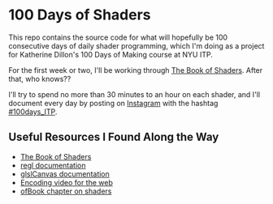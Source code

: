 # 100 Days of Shaders

This repo contains the source code for what will hopefully be 100 consecutive days of daily shader programming, which I'm doing as a project for Katherine Dillon's 100 Days of Making course at NYU ITP.

For the first week or two, I'll be working through [The Book of Shaders](https://thebookofshaders.com). After that, who knows??

I'll try to spend no more than 30 minutes to an hour on each shader, and I'll document every day by posting on [Instagram](https://www.instagram.com/orenorenorenoren/) with the hashtag [#100days_ITP](https://www.instagram.com/explore/tags/100days_ITP/).

## Useful Resources I Found Along the Way

- [The Book of Shaders](https://thebookofshaders.com)
- [regl documentation](http://regl.party/api)
- [glslCanvas documentation](https://github.com/patriciogonzalezvivo/glslCanvas)
- [Encoding video for the web](https://gist.github.com/Vestride/278e13915894821e1d6f)
- [ofBook chapter on shaders](http://openframeworks.cc/ofBook/chapters/shaders.html)
